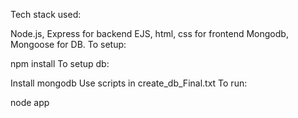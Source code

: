 Tech stack used:

Node.js, Express for backend
EJS, html, css for frontend
Mongodb, Mongoose for DB.
To setup:

npm install
To setup db:

Install mongodb
Use scripts in create_db_Final.txt
To run:

node app
